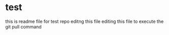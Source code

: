 # test
this is readme file for test repo
editng this file
editing this file to execute the git pull command
